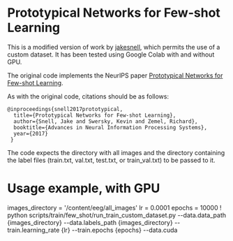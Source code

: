 # Prototypical Networks for Few-shot Learning

This is a modified version of work by [jakesnell](https://github.com/jakesnell/prototypical-networks), which permits the use of a custom dataset.
It has been tested using Google Colab with and without GPU.


The original code implements the NeurIPS paper [Prototypical Networks for Few-shot Learning](http://papers.nips.cc/paper/6996-prototypical-networks-for-few-shot-learning.pdf).

As with the original code, citations should be as follows:
```
@inproceedings{snell2017prototypical,
  title={Prototypical Networks for Few-shot Learning},
  author={Snell, Jake and Swersky, Kevin and Zemel, Richard},
  booktitle={Advances in Neural Information Processing Systems},
  year={2017}
 }
 ```
 
 The code expects the directory with all images and the directory containing the label files (train.txt, val.txt, test.txt, or train_val.txt) to be passed to it.
 
 # Usage example, with GPU
 images_directory = '/content/eeg/all_images'
 lr = 0.0001
 epochs = 10000
 ! python scripts/train/few_shot/run_train_custom_dataset.py --data.data_path {images_directory} --data.labels_path {images_directory} --train.learning_rate {lr} --train.epochs {epochs} --data.cuda 


